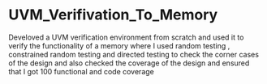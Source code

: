 # UVM_Verifivation_To_Memory
Develoved a UVM verification environment from scratch and used it to verify the functionality of a memory where I used random testing , constrained random testing and directed testing to check the corner cases of the design and also checked the coverage of the design and ensured that I got 100 functional and code coverage
